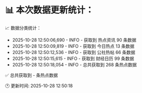 📊 本次数据更新统计：
==========================

📈 数据分类统计：
- 2025-10-28 12:50:06,690 - INFO - 获取到 热点资讯 90 条数据
- 2025-10-28 12:50:09,819 - INFO - 获取到 今日热点 13 条数据
- 2025-10-28 12:50:12,536 - INFO - 获取到 公社热帖 66 条数据
- 2025-10-28 12:50:15,615 - INFO - 获取到 财经日历 99 条数据
- 2025-10-28 12:50:18,054 - INFO - 总共获取到 268 条热点数据

✅ 总共获取到 - 条热点数据

🕐 更新时间: 2025-10-28 12:50:18
